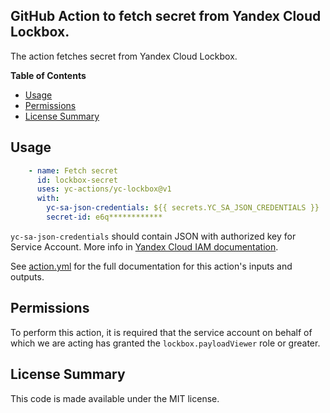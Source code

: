 ## GitHub Action to fetch secret from Yandex Cloud Lockbox.

The action fetches secret from Yandex Cloud Lockbox.

**Table of Contents**

<!-- toc -->

- [Usage](#usage)
- [Permissions](#permissions)
- [License Summary](#license-summary)

<!-- tocstop -->

## Usage

```yaml
    - name: Fetch secret
      id: lockbox-secret
      uses: yc-actions/yc-lockbox@v1
      with:
        yc-sa-json-credentials: ${{ secrets.YC_SA_JSON_CREDENTIALS }}
        secret-id: e6q************
```
`yc-sa-json-credentials` should contain JSON with authorized key for Service Account. More info in [Yandex Cloud IAM documentation](https://cloud.yandex.ru/docs/container-registry/operations/authentication#sa-json).

See [action.yml](action.yml) for the full documentation for this action's inputs and outputs.

## Permissions

To perform this action, it is required that the service account on behalf of which we are acting has granted the `lockbox.payloadViewer` role or greater.

## License Summary

This code is made available under the MIT license.
